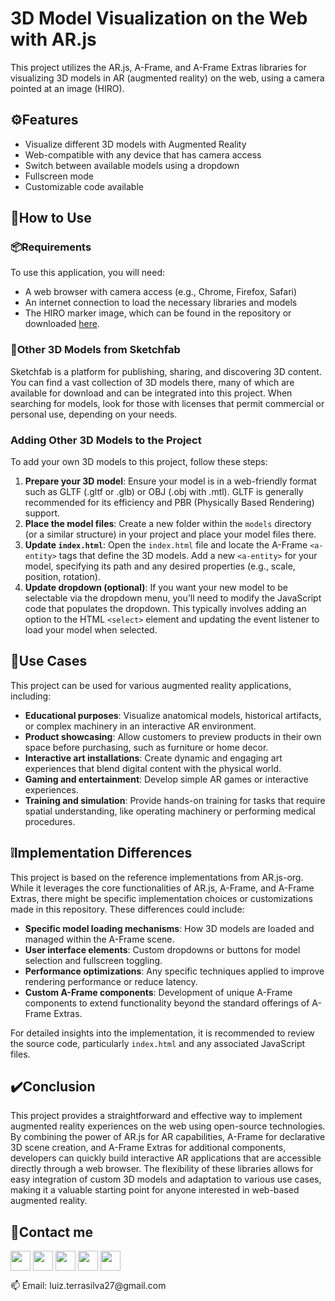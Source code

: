# 3D Model Visualization on the Web with AR.js

This project utilizes the AR.js, A-Frame, and A-Frame Extras libraries for visualizing 3D models in AR (augmented reality) on the web, using a camera pointed at an image (HIRO).

## ⚙️Features

- Visualize different 3D models with Augmented Reality
- Web-compatible with any device that has camera access
- Switch between available models using a dropdown
- Fullscreen mode
- Customizable code available

## 🧠How to Use

### 📦Requirements

To use this application, you will need:

- A web browser with camera access (e.g., Chrome, Firefox, Safari)
- An internet connection to load the necessary libraries and models
- The HIRO marker image, which can be found in the repository or downloaded [here](https://raw.githubusercontent.com/AR-js-org/AR.js/master/data/images/HIRO.png).

### 🔳Other 3D Models from Sketchfab

Sketchfab is a platform for publishing, sharing, and discovering 3D content. You can find a vast collection of 3D models there, many of which are available for download and can be integrated into this project. When searching for models, look for those with licenses that permit commercial or personal use, depending on your needs.

### Adding Other 3D Models to the Project

To add your own 3D models to this project, follow these steps:

1.  **Prepare your 3D model**: Ensure your model is in a web-friendly format such as GLTF (.gltf or .glb) or OBJ (.obj with .mtl). GLTF is generally recommended for its efficiency and PBR (Physically Based Rendering) support.
2.  **Place the model files**: Create a new folder within the `models` directory (or a similar structure) in your project and place your model files there.
3.  **Update `index.html`**: Open the `index.html` file and locate the A-Frame `<a-entity>` tags that define the 3D models. Add a new `<a-entity>` for your model, specifying its path and any desired properties (e.g., scale, position, rotation).
4.  **Update dropdown (optional)**: If you want your new model to be selectable via the dropdown menu, you'll need to modify the JavaScript code that populates the dropdown. This typically involves adding an option to the HTML `<select>` element and updating the event listener to load your model when selected.

## 💬Use Cases

This project can be used for various augmented reality applications, including:

-   **Educational purposes**: Visualize anatomical models, historical artifacts, or complex machinery in an interactive AR environment.
-   **Product showcasing**: Allow customers to preview products in their own space before purchasing, such as furniture or home decor.
-   **Interactive art installations**: Create dynamic and engaging art experiences that blend digital content with the physical world.
-   **Gaming and entertainment**: Develop simple AR games or interactive experiences.
-   **Training and simulation**: Provide hands-on training for tasks that require spatial understanding, like operating machinery or performing medical procedures.

## ❕Implementation Differences

This project is based on the reference implementations from AR.js-org. While it leverages the core functionalities of AR.js, A-Frame, and A-Frame Extras, there might be specific implementation choices or customizations made in this repository. These differences could include:

-   **Specific model loading mechanisms**: How 3D models are loaded and managed within the A-Frame scene.
-   **User interface elements**: Custom dropdowns or buttons for model selection and fullscreen toggling.
-   **Performance optimizations**: Any specific techniques applied to improve rendering performance or reduce latency.
-   **Custom A-Frame components**: Development of unique A-Frame components to extend functionality beyond the standard offerings of A-Frame Extras.

For detailed insights into the implementation, it is recommended to review the source code, particularly `index.html` and any associated JavaScript files.

## ✔️Conclusion

This project provides a straightforward and effective way to implement augmented reality experiences on the web using open-source technologies. By combining the power of AR.js for AR capabilities, A-Frame for declarative 3D scene creation, and A-Frame Extras for additional components, developers can quickly build interactive AR applications that are accessible directly through a web browser. The flexibility of these libraries allows for easy integration of custom 3D models and adaptation to various use cases, making it a valuable starting point for anyone interested in web-based augmented reality.

## 📱Contact me
<a href="https://discord.com/channels/@LuizLich#5096"><img img width = '32px' align= 'center' src="https://logodownload.org/wp-content/uploads/2017/11/discord-logo-7-1.png"></a>
<a href = 'https://www.github.com/LuizLich'> <img width = '32px' align= 'center' src="https://icon-library.com/images/github-icon-white/github-icon-white-6.jpg"/></a>
<a href = 'https://www.instagram.com/luiz.lewiss/'> <img width = '32px' align= 'center' src="https://www.freepnglogos.com/uploads/instagram-icon-png/instagram-icon-suzem-limited-make-known-20.png"/></a>
<a href = 'https://www.linkedin.com/in/luiz-felipe-terra-da-silva/'> <img width = '32px' align= 'center' src="https://cdn-icons-png.flaticon.com/512/179/179330.png"/></a> 
<a href = 'https://br.pinterest.com/luizlewiss/_saved/'> <img width = '32px' align= 'center' src="https://cdn-icons-png.flaticon.com/512/145/145808.png"/></a>

<p>📫 Email: luiz.terrasilva27@gmail.com</p>

